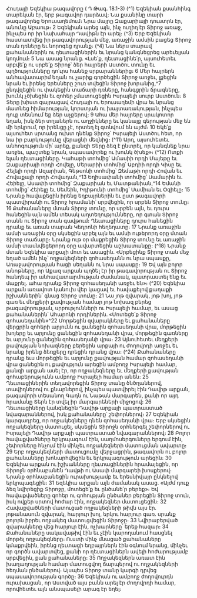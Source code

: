 
Հուդայի Եզեկիա թագավորը
( Դ Թագ. 18.1-3)
(^1) Եզեկիան քսանհինգ տարեկան էր, երբ թագավոր դարձավ։ Նա քսանինը տարի թագավորեց Երուսաղեմում։ Նրա
մայրը Զաքարիայի դուստրն էր, անունը Աբաութ։ 2 Եզեկիան արեց այն, ինչ ուղիղ էր Տիրոջ առաջ, ինչպես որ իր
նախահայր Դավիթն էր արել։
(^3) Երբ Եզեկիան հաստատվեց իր թագավորության մեջ, առաջին ամսին բացեց Տիրոջ տան դռները եւ նորոգեց դրանք։
(^4) Նա ներս տարավ քահանաներին ու ղեւտացիներին եւ նրանց կանգնեցրեց արեւելյան կողմում։ 5 Նա ասաց նրանց.
«Լսե՛ք, ղեւտացինե՛ր, այսուհետեւ սրբվե՛ք ու սրբե՛ք Տիրոջ՝ ձեր հայրերի Աստծու տունը եւ պղծությունները դո՛ւրս հանեք
սրբարաններից։ 6 Մեր հայրերն անհավատարիմ եղան ու չարիք գործեցին Տիրոջ առջեւ, լքեցին նրան եւ իրենց երեսները
շուռ տվեցին Տիրոջ խորանից,^7 ընդվզեցին ու փակեցին տաճարի դռները, հանգցրին ճրագները, խունկ չծխեցին եւ զոհեր
չմատուցեցին Իսրայելի սուրբ Աստծուն։ 8 Տերը խիստ զայրացավ Հուդայի ու Երուսաղեմի վրա եւ նրանց մատնեց
հիմարության, կորստյան ու խայտառակության, ինչպես դուք տեսնում եք ձեր աչքերով։ 9 Ահա մեր հայրերը սրակոտոր
եղան, իսկ ձեր տղաներն ու աղջիկները եւ կանայք գերության մեջ են մի երկրում, որ իրենցը չէ, որտեղ էլ գտնվում են
այժմ։ 10 Եկե՛ք այսուհետ սրտանց ուխտ դնենք Տիրոջ՝ Իսրայելի Աստծու հետ, որ նա իր բարկությունը վերացնի մեզնից։
(^11) Արդ, այսուհետեւ անհոգություն մի՛ արեք, քանզի Տերը ձեզ է ընտրել, որ կանգնեք նրա առջեւ, պաշտեք նրան,
սպասավորեք ու խունկ ծխեք»։
(^12) Ոտքի ելան ղեւտացիները. Կահաթի տոհմից՝ Ամասիի որդի Մայեթը եւ Զաքարիայի որդի Հովելը, Մերարիի
տոհմից՝ Աբդիի որդի Կիսը եւ Հելելի որդի Ազարիան, Գեթսոնի տոհմից՝ Զեմաթի որդի Հովան եւ Հովաքայի որդի
Հովադան,^13 Եղիսափանի տոհմից՝ Սամարին եւ Հեիելը, Ասափի տոհմից՝ Զաքարիան եւ Մատթանիան,^14 Եմանի
տոհմից՝ Հեիելը եւ Սեմեին, Իդիթունի տոհմից՝ Սամիան եւ Օզիելը։ 15 Նրանք հավաքեցին իրենց եղբայրներին եւ ըստ
թագավորի պատվիրանի ու Տիրոջ հրամանի՝ սրբվեցին, որ սրբեն Տիրոջ տունը։ 16 Քահանաները մտան Տիրոջ տունը,
որ սրբեն այն, եւ դուրս հանեցին այն ամեն տեսակ աղտեղությունները, որ գտան Տիրոջ տանն ու Տիրոջ տան գավթում։
Ղեւտացիները դուրս հանեցին դրանք եւ առան տարան Կեդրոնի հեղեղատը։ 17 Նրանք առաջին ամսի առաջին օրը
սկսեցին սրբել այն եւ ամսի ութերորդ օրը մտան Տիրոջ տաճարը։ Նրանք ութ օր մաքրեցին Տիրոջ տունը եւ առաջին
ամսի տասնվեցերորդ օրը ավարտեցին աշխատանքը։
(^18) Նրանք մտան Եզեկիա արքայի մոտ եւ ասացին. «Սրբեցինք Տիրոջ տան մեջ եղած ամեն ինչ՝ ողջակեզների
զոհասեղանն ու նրա սպասքը, Առաջավորության հացի սեղանն ու նրա սպասքը։ 19 Եվ այն բոլոր անոթները, որ Աքազ
արքան պղծել էր իր թագավորության ու Տիրոջ հանդեպ իր անհավատարմության ժամանակ, պատրաստել ենք եւ
մաքրել. ահա դրանք Տիրոջ զոհասեղանի առջեւ են»։
(^20) Եզեկիա արքան առավոտ կանուխ վեր կացավ եւ հավաքելով քաղաքի իշխաններին՝ գնաց Տիրոջ տունը։ 21 Նա յոթ
զվարակ, յոթ խոյ, յոթ գառ եւ մեղքերի քավության համար յոթ նոխազ բերեց թագավորության, սրբությունների ու
Իսրայելի համար, եւ ասաց քահանաներին՝ Ահարոնի որդիներին. «Մոտեցե՛ք Տիրոջ զոհասեղանին»^22 Մորթեցին
զվարակները եւ քահանաները վերցրին զոհերի արյունն ու ցանեցին զոհասեղանի վրա, մորթեցին խոյերը եւ արյունը
ցանեցին զոհասեղանի վրա, մորթեցին գառները եւ արյունը ցանեցին զոհասեղանի վրա։ 23 Այնուհետեւ մեղքերի
քավության նոխազները բերեցին արքայի ու ժողովրդի առջեւ եւ նրանք իրենց ձեռքերը դրեցին դրանց վրա։
(^24) Քահանաները դրանք եւս մորթեցին եւ արյունը քավության համար զոհասեղանի վրա ցանեցին ու քավություն արեցին
ամբողջ Իսրայելի համար, քանզի արքան ասել էր, որ ողջակեզները եւ մեղքերի քավության զոհաբերությունն ամբողջ
Իսրայելի համար անեն։ 25 Ղեւտացիներին տեղավորեցին Տիրոջ տանը ծնծղաներով, տավիղներով ու քնարներով,
ինչպես պատվիրել էին Դավիթ արքան, թագավորի տեսանող Գադն ու Նաթան մարգարեն, քանի որ այդ հրամանը Տերն
էր տվել իր մարգարեների միջոցով։ 26 Ղեւտացիները կանգնեցին Դավիթ արքայի պատրաստած նվագարաններով, իսկ
քահանաները՝ շեփորներով։ 27 Եզեկիան կարգադրեց, որ ողջակեզները դնեն զոհասեղանի վրա։ Երբ սկսեցին
ողջակեզները մատուցել, սկսեցին Տիրոջն օրհներգել շեփորներով ու Իսրայելի Դավիթ արքայի պատրաստած
նվագարաններով։ 28 Բոլոր հավաքվածները երկրպագում էին, սաղմոսերգուները երգում էին, շեփորները հնչում էին
մինչեւ ողջակեզների մատուցման ավարտը։ 29 Երբ ողջակեզների մատուցումը վերջացրին, թագավորն ու բոլոր
քահանաները խոնարհվեցին եւ երկրպագություն արեցին։ 30 Եզեկիա արքան ու իշխանները ղեւտացիներին հրամայեցին,
որ Տիրոջն օրհնաբանեն Դավթի ու Ասափ մարգարեի խոսքերով։ Նրանք օրհնաբանեցին ուրախությամբ եւ երեսնիվայր
ընկնելով երկրպագեցին։ 31 Եզեկիա արքան այն ժամանակ ասաց. «Այժմ դուք ձեզ նվիրեցիք Տիրոջը, մոտեցե՛ք եւ
ընծանե՛ր բերեք»։ Եվ հավաքվածները զոհեր ու գոհության ընծաներ բերեցին Տիրոջ տուն, իսկ ովքեր սրտով հոժար էին,
ողջակեզներ մատուցեցին։ 32 Հավաքվածների մատուցած ողջակեզների թիվն այս էր. յոթանասուն զվարակ, հարյուր
խոյ, երկու հարյուր գառ. սրանք բոլորն իբրեւ ողջակեզ մատուցվեցին Տիրոջը։ 33 Նվիրաբերված զվարակները վեց
հարյուր էին, ոչխարները՝ երեք հազար։ 34 Քահանաները սակավաթիվ էին եւ չէին կարողանում հասցնել մորթել
ողջակեզները։ Ուստի մինչ մնացած քահանաները կմաքրվեին, իրենց ղեւտացի եղբայրներն էին օգնում նրանց, մինչեւ որ
գործն ավարտվեց, քանի որ ղեւտացիներն ավելի հոժարությամբ սրբվեցին, քան քահանաները։ 35 Ողջակեզներն առատ
էին խաղաղության համար մատուցվող ճարպերով ու ողջակեզների հեղման ընծաներով։ Այսպես Տիրոջ տանը կարգի
դրվեց սպասավորության գործը։ 36 Եզեկիան ու ամբողջ ժողովուրդն ուրախացան, որ Աստված այս բանն արել էր
ժողովրդի համար, որովհետեւ այն անսպասելի արագ էր եղել։

